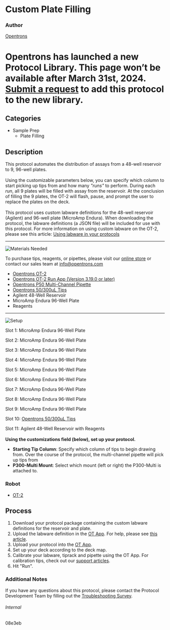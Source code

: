 # Custom Plate Filling

### Author
[Opentrons](https://opentrons.com/)


# Opentrons has launched a new Protocol Library. This page won’t be available after March 31st, 2024. [Submit a request](https://docs.google.com/forms/d/e/1FAIpQLSdYYp9QCKow4nn0KlCVsMS3HX0eJ0N9O7-erajKvcpT0lWbSg/viewform) to add this protocol to the new library.

## Categories
* Sample Prep
	* Plate Filling


## Description
This protocol automates the distribution of assays from a 48-well reservoir to 9, 96-well plates.</br>
</br>
Using the customizable parameters below, you can specify which column to start picking up tips from and how many *"runs"* to perform. During each *run*, all 9 plates will be filled with assay from the reservoir. At the conclusion of filling the 9 plates, the OT-2 will flash, pause, and prompt the user to replace the plates on the deck.</br>
</br>
This protocol uses custom labware definitions for the 48-well reservoir (Agilent) and 96-well plate (MicroAmp Endura). When downloading the protocol, the labware definitions (a JSON file) will be included for use with this protocol. For more information on using custom labware on the OT-2, please see this article: [Using labware in your protocols](https://support.opentrons.com/en/articles/3136506-using-labware-in-your-protocols)


---
![Materials Needed](https://s3.amazonaws.com/opentrons-protocol-library-website/custom-README-images/001-General+Headings/materials.png)

To purchase tips, reagents, or pipettes, please visit our [online store](https://shop.opentrons.com/) or contact our sales team at [info@opentrons.com](mailto:info@opentrons.com)

* [Opentrons OT-2](https://shop.opentrons.com/collections/ot-2-robot/products/ot-2)
* [Opentrons OT-2 Run App (Version 3.19.0 or later)](https://opentrons.com/ot-app/)
* [Opentrons P50 Multi-Channel Pipette](https://shop.opentrons.com/collections/ot-2-pipettes)
* [Opentrons 50/300µL Tips](https://shop.opentrons.com/collections/opentrons-tips/products/opentrons-300ul-tips)
* Agilent 48-Well Reservoir
* MicroAmp Endura 96-Well Plate
* Reagents



---
![Setup](https://s3.amazonaws.com/opentrons-protocol-library-website/custom-README-images/001-General+Headings/Setup.png)

Slot 1: MicroAmp Endura 96-Well Plate

Slot 2: MicroAmp Endura 96-Well Plate

Slot 3: MicroAmp Endura 96-Well Plate

Slot 4: MicroAmp Endura 96-Well Plate

Slot 5: MicroAmp Endura 96-Well Plate

Slot 6: MicroAmp Endura 96-Well Plate

Slot 7: MicroAmp Endura 96-Well Plate

Slot 8: MicroAmp Endura 96-Well Plate

Slot 9: MicroAmp Endura 96-Well Plate

Slot 10: [Opentrons 50/300µL Tips](https://shop.opentrons.com/collections/opentrons-tips/products/opentrons-300ul-tips)

Slot 11: Agilent 48-Well Reservoir with Reagents
</br>
</br>
**Using the customizations field (below), set up your protocol.**
* **Starting Tip Column**: Specify which column of tips to begin drawing from. Over the course of the protocol, the multi-channel pipette will pick up tips from
* **P300-Multi Mount**: Select which mount (left or right) the P300-Multi is attached to.



### Robot
* [OT-2](https://opentrons.com/ot-2)

## Process

1. Download your protocol package containing the custom labware definitions for the reservoir and plate.
2. Upload the labware definition in the [OT App](https://opentrons.com/ot-app). For help, please see [this article](https://support.opentrons.com/en/articles/3136506-using-labware-in-your-protocols).
3. Upload your protocol into the [OT App](https://opentrons.com/ot-app).
4. Set up your deck according to the deck map.
5. Calibrate your labware, tiprack and pipette using the OT App. For calibration tips, check out our [support articles](https://support.opentrons.com/en/collections/1559720-guide-for-getting-started-with-the-ot-2).
6. Hit "Run".

### Additional Notes
If you have any questions about this protocol, please contact the Protocol Development Team by filling out the [Troubleshooting Survey](https://protocol-troubleshooting.paperform.co/).

###### Internal
08e3eb
